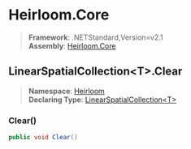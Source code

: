 # Heirloom.Core

> **Framework**: .NETStandard,Version=v2.1  
> **Assembly**: [Heirloom.Core][0]  

## LinearSpatialCollection\<T>.Clear

> **Namespace**: [Heirloom][0]  
> **Declaring Type**: [LinearSpatialCollection\<T>][1]  

### Clear()

```cs
public void Clear()
```

[0]: ../../../Heirloom.Core.md
[1]: ../LinearSpatialCollection[T].md
